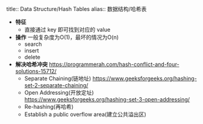 title:: Data Structure/Hash Tables
alias:: 数据结构/哈希表

- **特征**
	- 直接通过 key 即可找到对应的 value
- **操作**
  一般复杂度为O(1)，最坏的情况为O(n)
	- search
	- insert
	- delete
- **解决哈希冲突**
  https://programmerah.com/hash-conflict-and-four-solutions-15712/
	- Separate Chaining(链地址)
	  https://www.geeksforgeeks.org/hashing-set-2-separate-chaining/
	- Open Addressing(开放定址)
	  https://www.geeksforgeeks.org/hashing-set-3-open-addressing/
	- Re-hashing(再哈希)
	- Establish a public overflow area(建立公共溢出区)